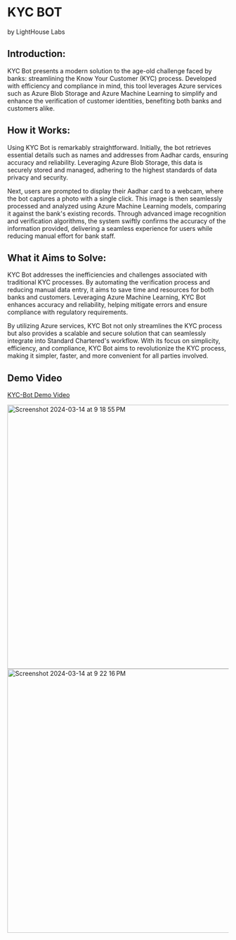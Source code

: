 # KYC BOT
by LightHouse Labs

## Introduction:

KYC Bot presents a modern solution to the age-old challenge faced by banks: streamlining the Know Your Customer (KYC) process. Developed with efficiency and compliance in mind, this tool leverages Azure services such as Azure Blob Storage and Azure Machine Learning to simplify and enhance the verification of customer identities, benefiting both banks and customers alike.

## How it Works:
Using KYC Bot is remarkably straightforward. Initially, the bot retrieves essential details such as names and addresses from Aadhar cards, ensuring accuracy and reliability. Leveraging Azure Blob Storage, this data is securely stored and managed, adhering to the highest standards of data privacy and security.

Next, users are prompted to display their Aadhar card to a webcam, where the bot captures a photo with a single click. This image is then seamlessly processed and analyzed using Azure Machine Learning models, comparing it against the bank's existing records. Through advanced image recognition and verification algorithms, the system swiftly confirms the accuracy of the information provided, delivering a seamless experience for users while reducing manual effort for bank staff.

## What it Aims to Solve:
KYC Bot addresses the inefficiencies and challenges associated with traditional KYC processes. By automating the verification process and reducing manual data entry, it aims to save time and resources for both banks and customers. Leveraging Azure Machine Learning, KYC Bot enhances accuracy and reliability, helping mitigate errors and ensure compliance with regulatory requirements.

By utilizing Azure services, KYC Bot not only streamlines the KYC process but also provides a scalable and secure solution that can seamlessly integrate into Standard Chartered's workflow. With its focus on simplicity, efficiency, and compliance, KYC Bot aims to revolutionize the KYC process, making it simpler, faster, and more convenient for all parties involved.

## Demo Video

[KYC-Bot Demo Video](https://www.youtube.com/watch?v=QctIwN5ejOY&ab_channel=SobinJohnson)

  <img width="600" alt="Screenshot 2024-03-14 at 9 18 55 PM" src="https://github.com/SobinJohnson/Standard-Chartered/assets/97503796/530e7944-dd86-4d0e-a94c-65cb54e86872">
  <img width="600" alt="Screenshot 2024-03-14 at 9 22 16 PM" src="https://github.com/SobinJohnson/Standard-Chartered/assets/97503796/e9532526-c7b4-4bbc-8c3f-e3cad1913302">
